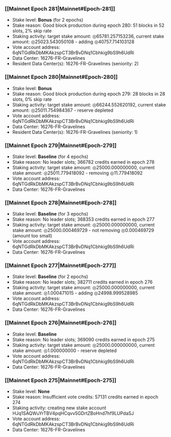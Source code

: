 ### [[Mainnet Epoch 281|Mainnet#Epoch-281]]
* Stake level: **Bonus** (for 2 epochs)
* Stake reason: Good block production during epoch 280: 51 blocks in 52 slots, 2% skip rate
* Staking activity: target stake amount: ◎65781.257153236, current stake amount: ◎25023.543050108 - adding ◎40757.714103128
* Vote account address: 6qNTGdRkDbMKAkzspCT3BrBvDNq1Cbhkig9bS9h6UdRi
* Data Center: 16276-FR-Gravelines
* Resident Data Center(s): 16276-FR-Gravelines (seniority: 2)
### [[Mainnet Epoch 280|Mainnet#Epoch-280]]
* Stake level: **Bonus**
* Stake reason: Good block production during epoch 279: 28 blocks in 28 slots, 0% skip rate
* Staking activity: target stake amount: ◎66244.552620192, current stake amount: ◎25011.754984367 - reserve depleted
* Vote account address: 6qNTGdRkDbMKAkzspCT3BrBvDNq1Cbhkig9bS9h6UdRi
* Data Center: 16276-FR-Gravelines
* Resident Data Center(s): 16276-FR-Gravelines (seniority: 1)
### [[Mainnet Epoch 279|Mainnet#Epoch-279]]
* Stake level: **Baseline** (for 4 epochs)
* Stake reason: No leader slots; 366782 credits earned in epoch 278
* Staking activity: target stake amount: ◎25000.000000000, current stake amount: ◎25011.779418092 - removing ◎11.779418092
* Vote account address: 6qNTGdRkDbMKAkzspCT3BrBvDNq1Cbhkig9bS9h6UdRi
* Data Center: 16276-FR-Gravelines
### [[Mainnet Epoch 278|Mainnet#Epoch-278]]
* Stake level: **Baseline** (for 3 epochs)
* Stake reason: No leader slots; 368353 credits earned in epoch 277
* Staking activity: target stake amount: ◎25000.000000000, current stake amount: ◎25000.000469729 - not removing ◎0.000469729 (amount too small)
* Vote account address: 6qNTGdRkDbMKAkzspCT3BrBvDNq1Cbhkig9bS9h6UdRi
* Data Center: 16276-FR-Gravelines
### [[Mainnet Epoch 277|Mainnet#Epoch-277]]
* Stake level: **Baseline** (for 2 epochs)
* Stake reason: No leader slots; 382711 credits earned in epoch 276
* Staking activity: target stake amount: ◎25000.000000000, current stake amount: ◎1.000471015 - adding ◎24998.999528985
* Vote account address: 6qNTGdRkDbMKAkzspCT3BrBvDNq1Cbhkig9bS9h6UdRi
* Data Center: 16276-FR-Gravelines
### [[Mainnet Epoch 276|Mainnet#Epoch-276]]
* Stake level: **Baseline**
* Stake reason: No leader slots; 369090 credits earned in epoch 275
* Staking activity: target stake amount: ◎25000.000000000, current stake amount: ◎1.000000000 - reserve depleted
* Vote account address: 6qNTGdRkDbMKAkzspCT3BrBvDNq1Cbhkig9bS9h6UdRi
* Data Center: 16276-FR-Gravelines
### [[Mainnet Epoch 275|Mainnet#Epoch-275]]
* Stake level: **None**
* Stake reason: Insufficient vote credits: 57131 credits earned in epoch 274
* Staking activity: creating new stake account HJq1SAQWuYrTBV4pqHCqvv5GDrtZBoHnd7hf9LUPdaSJ
* Vote account address: 6qNTGdRkDbMKAkzspCT3BrBvDNq1Cbhkig9bS9h6UdRi
* Data Center: 16276-FR-Gravelines